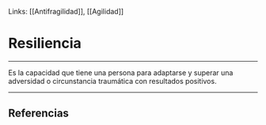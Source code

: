 Links: [[Antifragilidad]], [[Agilidad]]

# Resiliencia
---

Es la capacidad que tiene una persona para adaptarse y superar una adversidad o circunstancia traumática con resultados positivos.

---

## Referencias
